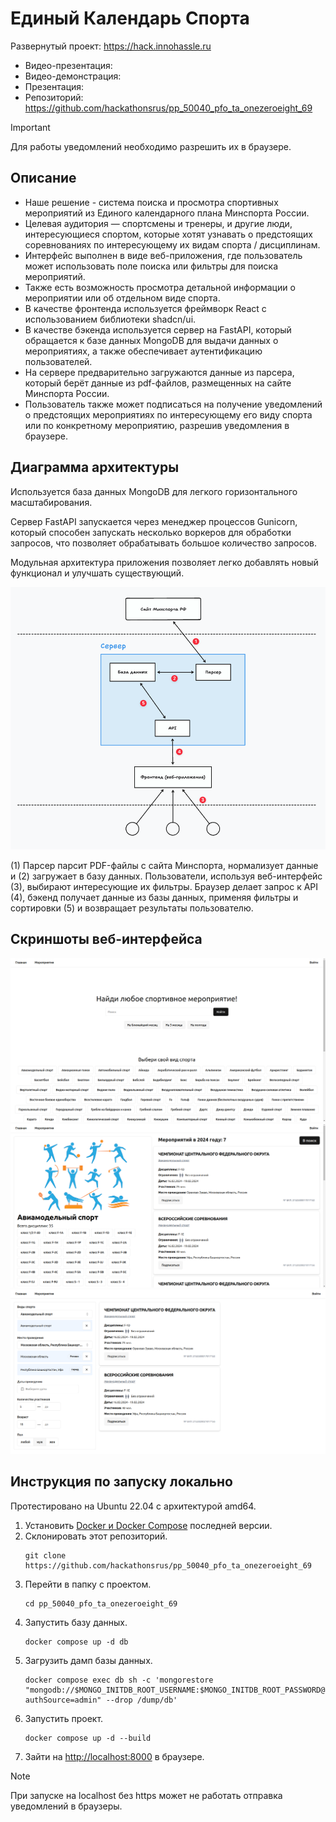 # Единый Календарь Спорта

Развернутый проект: https://hack.innohassle.ru

- Видео-презентация:
- Видео-демонстрация:
- Презентация:
- Репозиторий: https://github.com/hackathonsrus/pp_50040_pfo_ta_onezeroeight_69

> [!IMPORTANT]
> Для работы уведомлений необходимо разрешить их в браузере.

## Описание

- Наше решение - система поиска и просмотра спортивных мероприятий из Единого календарного плана Минспорта России.
- Целевая аудитория — спортсмены и тренеры, и другие люди, интересующиеся спортом, которые хотят узнавать о предстоящих соревнованиях по интересующему их видам спорта / дисциплинам.
- Интерфейс выполнен в виде веб-приложения, где пользователь может использовать поле поиска или фильтры для поиска мероприятий.
- Также есть возможность просмотра детальной информации о мероприятии или об отдельном виде спорта.
- В качестве фронтенда используется фреймворк React с использованием библиотеки shadcn/ui.
- В качестве бэкенда используется сервер на FastAPI, который обращается к базе данных MongoDB для выдачи данных о мероприятиях, а также обеспечивает аутентификацию пользователей.
- На сервере предварительно загружаются данные из парсера, который берёт данные из pdf-файлов, размещенных на сайте Минспорта России.
- Пользователь также может подписаться на получение уведомлений о предстоящих мероприятиях по интересующему его виду спорта или по конкретному мероприятию, разрешив уведомления в браузере.

## Диаграмма архитектуры

Используется база данных MongoDB для легкого горизонтального масштабирования.

Сервер FastAPI запускается через менеджер процессов Gunicorn, который способен запускать несколько воркеров для обработки запросов, что позволяет обрабатывать большое количество запросов.

Модульная архитектура приложения позволяет легко добавлять новый функционал и улучшать существующий.

![Architecture](./architecture.png)

(1) Парсер парсит PDF-файлы с сайта Минспорта, нормализует данные и (2) загружает в базу данных.
Пользователи, используя веб-интерфейс (3), выбирают интересующие их фильтры.
Браузер делает запрос к API (4), бэкенд получает данные из базы данных, применяя фильтры и сортировки (5) и возвращает результаты пользователю.

## Скриншоты веб-интерфейса

![Screenshot0](./img0.png)
![Screenshot1](./img1.png)
![Screenshot2](./img2.png)

## Инструкция по запуску локально

Протестировано на Ubuntu 22.04 с архитектурой amd64.

1. Установить [Docker и Docker Compose](https://docs.docker.com/engine/install/) последней версии.
2. Склонировать этот репозиторий.
   ```
   git clone https://github.com/hackathonsrus/pp_50040_pfo_ta_onezeroeight_69
   ```
3. Перейти в папку с проектом.
   ```
   cd pp_50040_pfo_ta_onezeroeight_69
   ```
4. Запустить базу данных.
   ```
   docker compose up -d db
   ```
5. Загрузить дамп базы данных.
   ```
   docker compose exec db sh -c 'mongorestore "mongodb://$MONGO_INITDB_ROOT_USERNAME:$MONGO_INITDB_ROOT_PASSWORD@localhost:27017/db?authSource=admin" --drop /dump/db'
   ```
6. Запустить проект.
   ```
   docker compose up -d --build
   ```
7. Зайти на [http://localhost:8000](http://localhost:8000) в браузере.

> [!NOTE]
> При запуске на localhost без https может не работать отправка уведомлений в браузеры.
